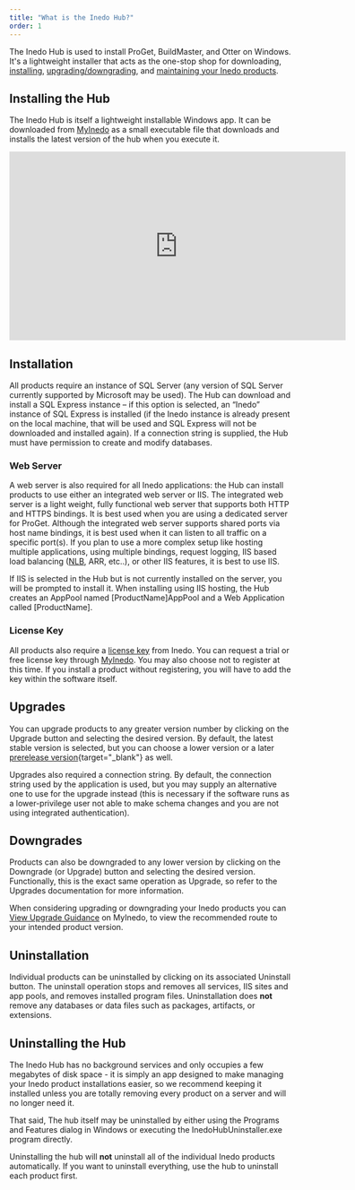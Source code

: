 ```yaml
---
title: "What is the Inedo Hub?"
order: 1
---
```


The Inedo Hub is used to install ProGet, BuildMaster, and Otter on Windows. It's a lightweight installer that acts as the one-stop shop for downloading, [installing](/docs/installation/windows/inedo-hub-installation-guide), [upgrading/downgrading](/docs/installation/windows/inedo-hub-upgrade-downgrade), and [maintaining your Inedo products](/docs/installation/windows/inedohub-configure-products). 

## Installing the Hub 

The Inedo Hub is itself a lightweight installable Windows app. It can be downloaded from [MyInedo](https://my.inedo.com/downloads) as a small executable file that downloads and installs the latest version of the hub when you execute it.

<iframe width="600" height="337" src="https://www.youtube.com/embed/yv7C-yrz1_E" frameborder="0" allowfullscreen="true"></iframe>


## Installation 

All products require an instance of SQL Server (any version of SQL Server currently supported by Microsoft may be used). The Hub can download and install a SQL Express instance – if this option is selected, an “Inedo” instance of SQL Express is installed (if the Inedo instance is already present on the local machine, that will be used and SQL Express will not be downloaded and installed again). If a connection string is supplied, the Hub must have permission to create and modify databases.

### Web Server

A web server is also required for all Inedo applications: the Hub can install products to use either an integrated web server or IIS. The integrated web server is a light weight, fully functional web server that supports both HTTP and HTTPS bindings.  It is best used when you are using a dedicated server for ProGet.  Although the integrated web server supports shared ports via host name bindings, it is best used when it can listen to all traffic on a specific port(s). If you plan to use a more complex setup like hosting multiple applications, using multiple bindings, request logging, IIS based load balancing ([NLB](/docs/installation/high-availability-load-balancing/installation-using-microsoft-nlb), ARR, etc..), or other IIS features, it is best to use IIS.  

If IIS is selected in the Hub but is not currently installed on the server, you will be prompted to install it. When installing using IIS hosting, the Hub creates an AppPool named [ProductName]AppPool and a Web Application called [ProductName].

### License Key

All products also require a [license key](/docs/myinedo/activating-a-license-key) from Inedo. You can request a trial or free license key through [MyInedo](/docs/myinedo/overview). You may also choose not to register at this time. If you install a product without registering, you will have to add the key within the software itself.

## Upgrades

You can upgrade products to any greater version number by clicking on the Upgrade button and selecting the desired version. By default, the latest stable version is selected, but you can choose a lower version or a later [prerelease version](/docs/installation/windows/desktophub-overview#prerelease){target="_blank"} as well.

Upgrades also required a connection string. By default, the connection string used by the application is used, but you may supply an alternative one to use for the upgrade instead (this is necessary if the software runs as a lower-privilege user not able to make schema changes and you are not using integrated authentication).

## Downgrades

Products can also be downgraded to any lower version by clicking on the Downgrade (or Upgrade) button and selecting the desired version. Functionally, this is the exact same operation as Upgrade, so refer to the Upgrades documentation for more information.

When considering upgrading or downgrading your Inedo products you can [View Upgrade Guidance](/docs/installation/upgrading#viewing-upgrade-guidance) on MyInedo, to view the recommended route to your intended product version.

## Uninstallation 

Individual products can be uninstalled by clicking on its associated Uninstall button. The uninstall operation stops and removes all services, IIS sites and app pools, and removes installed program files. Uninstallation does **not** remove any databases or data files such as packages, artifacts, or extensions.

## Uninstalling the Hub 

The Inedo Hub has no background services and only occupies a few megabytes of disk space - it is simply an app designed to make managing your Inedo product installations easier, so we recommend keeping it installed unless you are totally removing every product on a server and will no longer need it.

That said, The hub itself may be uninstalled by either using the Programs and Features dialog in Windows or executing the InedoHubUninstaller.exe program directly.

Uninstalling the hub will **not** uninstall all of the individual Inedo products automatically. If you want to uninstall everything, use the hub to uninstall each product first.

